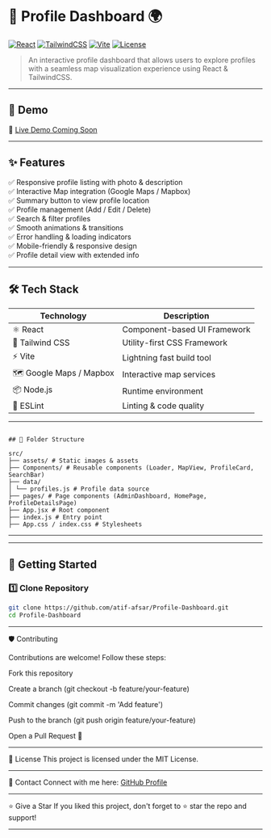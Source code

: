 # 🚀 Profile Dashboard 🌍

[![React](https://img.shields.io/badge/React-20232A?style=for-the-badge&logo=react&logoColor=61DAFB)](https://reactjs.org/)
[![TailwindCSS](https://img.shields.io/badge/TailwindCSS-06B6D4?style=for-the-badge&logo=tailwindcss&logoColor=white)](https://tailwindcss.com/)
[![Vite](https://img.shields.io/badge/Vite-646CFF?style=for-the-badge&logo=vite&logoColor=white)](https://vitejs.dev/)
[![License](https://img.shields.io/badge/License-MIT-green?style=for-the-badge)](LICENSE)

> An interactive profile dashboard that allows users to explore profiles with a seamless map visualization experience using React & TailwindCSS.

---

## 📸 Demo

🔗 [Live Demo Coming Soon](#)

---

## ✨ Features

✅ Responsive profile listing with photo & description  
✅ Interactive Map integration (Google Maps / Mapbox)  
✅ Summary button to view profile location  
✅ Profile management (Add / Edit / Delete)  
✅ Search & filter profiles  
✅ Smooth animations & transitions  
✅ Error handling & loading indicators  
✅ Mobile-friendly & responsive design  
✅ Profile detail view with extended info  

---

## 🛠️ Tech Stack

| Technology | Description |
|------------|-------------|
| ⚛️ React | Component-based UI Framework |
| 🎨 Tailwind CSS | Utility-first CSS Framework |
| ⚡ Vite | Lightning fast build tool |
| 🗺️ Google Maps / Mapbox | Interactive map services |
| 📦 Node.js | Runtime environment |
| 🧹 ESLint | Linting & code quality |

---

```

## 📂 Folder Structure

src/
├── assets/ # Static images & assets
├── Components/ # Reusable components (Loader, MapView, ProfileCard, SearchBar)
├── data/
│ └── profiles.js # Profile data source
├── pages/ # Page components (AdminDashboard, HomePage, ProfileDetailsPage)
├── App.jsx # Root component
├── index.js # Entry point
├── App.css / index.css # Stylesheets

```
---


---

## 🚀 Getting Started

### 1️⃣ Clone Repository
```bash
git clone https://github.com/atif-afsar/Profile-Dashboard.git
cd Profile-Dashboard
```
---
🛡️ Contributing

Contributions are welcome!
Follow these steps:

Fork this repository

Create a branch (git checkout -b feature/your-feature)

Commit changes (git commit -m 'Add feature')

Push to the branch (git push origin feature/your-feature)

Open a Pull Request 🚀

---
📄 License
This project is licensed under the MIT License.

---

👋 Contact
Connect with me here:
[GitHub Profile](https://github.com/atif-afsar)

---

⭐️ Give a Star
If you liked this project, don't forget to ⭐️ star the repo and support!

---



